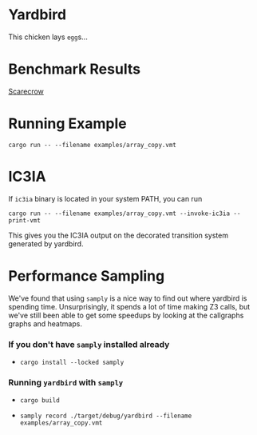 # Yardbird

This chicken lays `egg`s...

# Benchmark Results

[Scarecrow](https://scarecrow.sgt-pl.com/)

# Running Example

`cargo run -- --filename examples/array_copy.vmt`

# IC3IA

If `ic3ia` binary is located in your system PATH, you can run

```
cargo run -- --filename examples/array_copy.vmt --invoke-ic3ia --print-vmt
```

This gives you the IC3IA output on the decorated transition system generated by yardbird.

# Performance Sampling

We've found that using `samply` is a nice way to find out where yardbird is spending time.
Unsurprisingly, it spends a lot of time making Z3 calls, but we've still been able to get some
speedups by looking at the callgraphs graphs and heatmaps.

### If you don't have `samply` installed already

- `cargo install --locked samply`

### Running `yardbird` with `samply`

- `cargo build`

- `samply record ./target/debug/yardbird --filename examples/array_copy.vmt`
